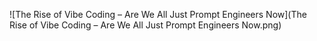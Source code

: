 ![The Rise of Vibe Coding – Are We All Just Prompt Engineers Now](The Rise of Vibe Coding – Are We All Just Prompt Engineers Now.png)